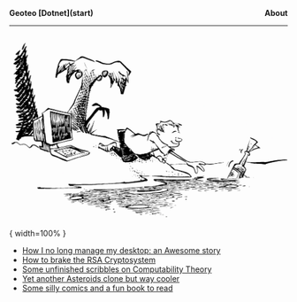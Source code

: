 <nav class="site-nav">
    <b><a href="pics/qrcode_index.png" style="text-decoration:none">Geoteo</a> [Dotnet](start)</b>
    <b><a href="https://www.geoteo.net/contacts" style="text-decoration:none; float:right">About</a></b>
</nav>

---

![](pics/island.png){ width=100% }

- [How I no long manage my desktop: an Awesome story](config)
- [How to brake the RSA Cryptosystem](attack)
- [Some unfinished scribbles on Computability Theory](notes)
- [Yet another Asteroids clone but way cooler](astro)
- [Some silly comics and a fun book to read](comics)
